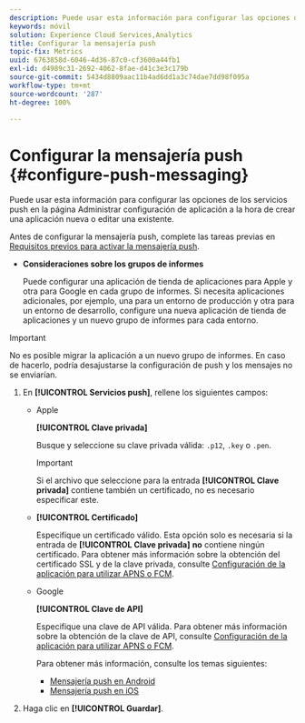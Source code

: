 ```yaml
---
description: Puede usar esta información para configurar las opciones de los servicios push en la página Administrar configuración de aplicación a la hora de crear una aplicación nueva o editar una existente.
keywords: móvil
solution: Experience Cloud Services,Analytics
title: Configurar la mensajería push
topic-fix: Metrics
uuid: 6763858d-6046-4d36-87c0-cf3600a44fb1
exl-id: d4989c31-2692-4062-8fae-d41c3e3c179b
source-git-commit: 5434d8809aac11b4ad6dd1a3c74dae7dd98f095a
workflow-type: tm+mt
source-wordcount: '287'
ht-degree: 100%

---
```


# Configurar la mensajería push {#configure-push-messaging}

Puede usar esta información para configurar las opciones de los servicios push en la página Administrar configuración de aplicación a la hora de crear una aplicación nueva o editar una existente.

Antes de configurar la mensajería push, complete las tareas previas en [Requisitos previos para activar la mensajería push](/help/using/c-manage-app-settings/c-mob-confg-app/configure-push-messaging/prerequisites-push-messaging.md).

* **Consideraciones sobre los grupos de informes**

   Puede configurar una aplicación de tienda de aplicaciones para Apple y otra para Google en cada grupo de informes. Si necesita aplicaciones adicionales, por ejemplo, una para un entorno de producción y otra para un entorno de desarrollo, configure una nueva aplicación de tienda de aplicaciones y un nuevo grupo de informes para cada entorno.

>[!IMPORTANT]
>
>No es posible migrar la aplicación a un nuevo grupo de informes. En caso de hacerlo, podría desajustarse la configuración de push y los mensajes no se enviarían.

1. En **[!UICONTROL Servicios push]**, rellene los siguientes campos:

   * Apple

      **[!UICONTROL Clave privada]**

      Busque y seleccione su clave privada válida: `.p12`, `.key` o `.pen`.

      >[!IMPORTANT]
      >Si el archivo que seleccione para la entrada **[!UICONTROL Clave privada]** contiene también un certificado, no es necesario especificar este.

   * **[!UICONTROL Certificado]**

      Especifique un certificado válido. Esta opción solo es necesaria si la entrada de **[!UICONTROL Clave privada]** **no** contiene ningún certificado. Para obtener más información sobre la obtención del certificado SSL y de la clave privada, consulte [Configuración de la aplicación para utilizar APNS o FCM](/help/using/c-manage-app-settings/c-mob-confg-app/configure-push-messaging/configure-app-apns-gcm.md).

   * Google

      **[!UICONTROL Clave de API]**

      Especifique una clave de API válida. Para obtener más información sobre la obtención de la clave de API, consulte [Configuración de la aplicación para utilizar APNS o FCM](/help/using/c-manage-app-settings/c-mob-confg-app/configure-push-messaging/configure-app-apns-gcm.md).

      Para obtener más información, consulte los temas siguientes:

      * [Mensajería push en Android](/help/android/messaging-main/push-messaging/push-messaging.md)
      * [Mensajería push en iOS](/help/ios/messaging-main/push-messaging/push-messaging.md)

1. Haga clic en **[!UICONTROL Guardar]**.
